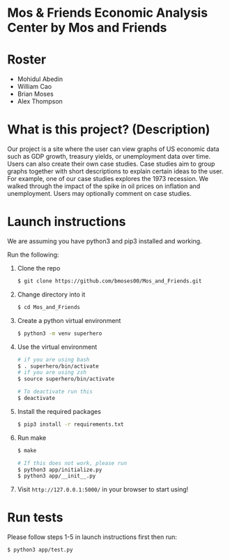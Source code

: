 # Mos & Friends Economic Analysis Center by Mos and Friends

# Roster
* Mohidul Abedin
* William Cao
* Brian Moses
* Alex Thompson
 
# What is this project? (Description)
Our project is a site where the user can view graphs of US economic data
such as GDP growth, treasury yields, or unemployment data over time. Users
can also create their own case studies. Case studies aim to group graphs together
with short descriptions to explain certain ideas to the user. For example,
one of our case studies explores the 1973 recession. We walked through
the impact of the spike in oil prices on inflation and unemployment. Users may
optionally comment on case studies.

# Launch instructions
We are assuming you have python3 and pip3 installed and working.

Run the following:
1. Clone the repo
    ```bash
    $ git clone https://github.com/bmoses00/Mos_and_Friends.git
    ```
2. Change directory into it
    ```bash
    $ cd Mos_and_Friends
    ```
3. Create a python virtual environment
    ```bash
    $ python3 -m venv superhero
    ``` 
4. Use the virtual environment
    ```bash
   # if you are using bash
   $ . superhero/bin/activate
   # if you are using zsh
   $ source superhero/bin/activate
   
   # To deactivate run this
   $ deactivate
   ```
5. Install the required packages
    ```bash
    $ pip3 install -r requirements.txt 
    ```
6. Run make
    ```bash
    $ make
   
    # If this does not work, please run
    $ python3 app/initialize.py
    $ python3 app/__init__.py
    ```
7. Visit ```http://127.0.0.1:5000/``` in your browser to start using!

# Run tests
Please follow steps 1-5 in launch instructions first then run:
```bash
$ python3 app/test.py
```
